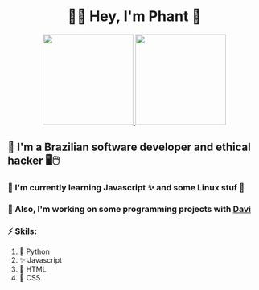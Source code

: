 <div align="center">
	<h1>👨‍💻 Hey, I'm Phant 👋</h1>
</div>

<div align="center">
	<div>
		<a href="https://github.com/ImPhant?tab=repositories">
			<img height="180em" src="https://github-readme-stats.vercel.app/api?username=ImPhant&show_icons=true&theme=tokyonight&icon_color=1a37c7"/>
			<img height="180em" src="https://github-readme-stats.vercel.app/api/top-langs/?username=ImPhant&layout=compact&langs_count=7&theme=tokyonight&card_width=190"/>
		</a>
	</div>
</div>

## 🎩 I'm a Brazilian software developer and ethical hacker 🖥️🖱️
### 🌱 I'm currently learning Javascript ✨ and some Linux stuf 🐧
### 🤝 Also, I'm working on some programming projects with [Davi](https://github.com/Davi-S)
### ⚡️ Skils:
   1. 🐍 Python
   2. ✨ Javascript
   3. 🔴 HTML
   4. 🔵 CSS

